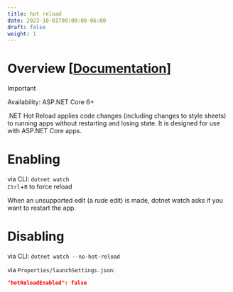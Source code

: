 ```yaml
---
title: hot reload
date: 2023-10-01T00:00:00-06:00
draft: false
weight: 1
---
```


# Overview [[Documentation](https://learn.microsoft.com/en-us/aspnet/core/test/hot-reload?view=aspnetcore-7.0)]  
> [!IMPORTANT]
> Availability: ASP.NET Core 6+

.NET Hot Reload applies code changes (including changes to style sheets) to running apps without restarting and losing state. It is designed for use with ASP.NET Core apps.

# Enabling
via CLI: `dotnet watch`  
`Ctrl`+`R` to force reload

When an unsupported edit (a *rude* edit) is made, dotnet watch asks if you want to restart the app.

# Disabling
via CLI: `dotnet watch --no-hot-reload`  

via `Properties/launchSettings.json`:
```json
"hotReloadEnabled": false
```